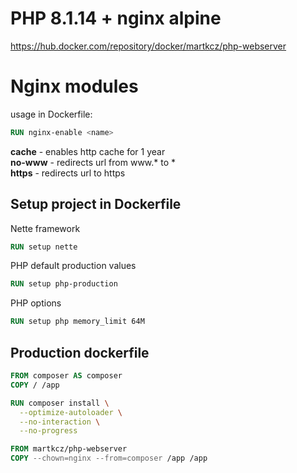 # PHP 8.1.14 + nginx alpine 

https://hub.docker.com/repository/docker/martkcz/php-webserver

# Nginx modules

usage in Dockerfile:
```dockerfile
RUN nginx-enable <name>
```

**cache** - enables http cache for 1 year \
**no-www** - redirects url from www.* to * \
**https** - redirects url to https

## Setup project in Dockerfile

Nette framework
```dockerfile
RUN setup nette
```

PHP default production values
```dockerfile
RUN setup php-production
```

PHP options
```dockerfile
RUN setup php memory_limit 64M
```

## Production dockerfile

```dockerfile
FROM composer AS composer
COPY / /app

RUN composer install \
  --optimize-autoloader \
  --no-interaction \
  --no-progress

FROM martkcz/php-webserver
COPY --chown=nginx --from=composer /app /app
```
